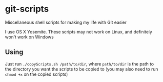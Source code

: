 # git-scripts
Miscellaneous shell scripts for making my life with Git easier

I use OS X Yosemite. These scripts may not work on Linux, and definitely won't work on Windows

## Using

Just run `./copyScripts.sh /path/to/dir`, where `path/to/dir` is the path to the directory you want the scripts to be copied to
(you may also need to run `chmod +x` on the copied scripts)
